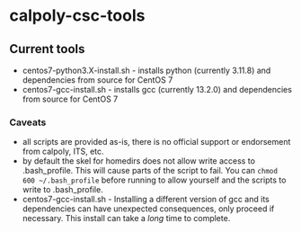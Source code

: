 # calpoly-csc-tools

## Current tools
- centos7-python3.X-install.sh - installs python (currently 3.11.8) and dependencies from source for CentOS 7
- centos7-gcc-install.sh - installs gcc (currently 13.2.0) and dependencies from source for CentOS 7

### Caveats
- all scripts are provided as-is, there is no official support or endorsement from calpoly, ITS, etc.
- by default the skel for homedirs does not allow write access to .bash_profile. This will cause parts of the script to fail. You can `chmod 600 ~/.bash_profile` before running to allow yourself and the scripts to write to .bash_profile.
- centos7-gcc-install.sh - Installing a different version of gcc and its dependencies can have unexpected consequences, only proceed if necessary. This install can take a _long_ time to complete.
